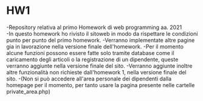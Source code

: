 # HW1
-Repository relativa al primo Homework di web programming aa. 2021  
-In questo homework ho rivisto il sitoweb in modo da rispettare le condizioni punto per punto del primo homework.
-Verranno implementate altre pagine gia in lavorazione nella versione finale dell'homework.
-Per il momento alcune funzioni possono essere fatte solo tramite database come il caricamento degli articoli o la registrazione di un dipendente, queste verranno aggiunte nella versione finale del sito.
-Verranno aggiunte inoltre altre funzionalità non richieste dall'homework 1, nella versione finale del sito.
-(Non si può accedere all'area personale dei dipendenti dalla homepage per il momento, per tanto usare la pagina presente nelle cartelle private_area.php)
